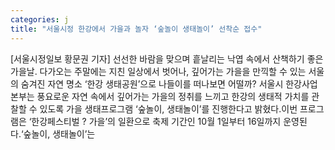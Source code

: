 ```yaml
---
categories: j
title: "서울시정 한강에서 가을과 놀자 ‘숲놀이 생태놀이’ 선착순 접수"
---
```

[서울시정일보 황문권 기자] 선선한 바람을 맞으며 흩날리는 낙엽 속에서 산책하기 좋은 가을날. 다가오는 주말에는 지친 일상에서 벗어나, 깊어가는 가을을 만끽할 수 있는 서울의 숨겨진 자연 명소 ‘한강 생태공원’으로 나들이를 떠나보면 어떨까? 서울시 한강사업본부는 풍요로운 자연 속에서 깊어가는 가을의 정취를 느끼고 한강의 생태적 가치를 관찰할 수 있도록 가을 생태프로그램 ‘숲놀이, 생태놀이’를 진행한다고 밝혔다.이번 프로그램은 ‘한강페스티벌 ? 가을’의 일환으로 축제 기간인 10월 1일부터 16일까지 운영된다.‘숲놀이, 생태놀이’는
